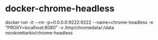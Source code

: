 # docker-chrome-headless

docker run -it --rm -p=0.0.0.0:9222:9222 --name=chrome-headless -e "PROXY=localhost:8080" -v /tmp/chromedata/:/data norsknettarkiv/chrome-headless

